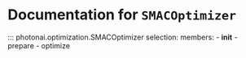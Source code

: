 # Documentation for `SMACOptimizer`
::: photonai.optimization.SMACOptimizer
    selection:
      members:
        - __init__
        - prepare
        - optimize
